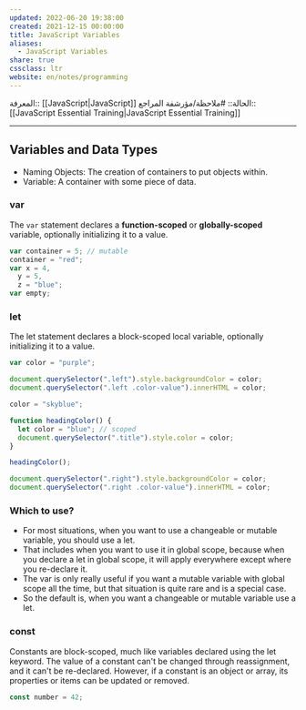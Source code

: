 ```yaml
---
updated: 2022-06-20 19:38:00
created: 2021-12-15 00:00:00
title: JavaScript Variables
aliases:
  - JavaScript Variables
share: true
cssclass: ltr
website: en/notes/programming
---
```


المعرفة:: [[JavaScript|JavaScript]]
الحالة:: #ملاحظة/مؤرشفة
المراجع:: [[JavaScript Essential Training|JavaScript Essential Training]]

---

## Variables and Data Types

- Naming Objects: The creation of containers to put objects within.
- Variable: A container with some piece of data.

### var

The `var` statement declares a **function-scoped** or **globally-scoped** variable, optionally initializing it to a value.

```js
var container = 5; // mutable
container = "red";
var x = 4,
  y = 5,
  z = "blue";
var empty;
```

### let

The let statement declares a block-scoped local variable, optionally initializing it to a value.

```js
var color = "purple";

document.querySelector(".left").style.backgroundColor = color;
document.querySelector(".left .color-value").innerHTML = color;

color = "skyblue";

function headingColor() {
  let color = "blue"; // scoped
  document.querySelector(".title").style.color = color;
}

headingColor();

document.querySelector(".right").style.backgroundColor = color;
document.querySelector(".right .color-value").innerHTML = color;
```

### Which to use?

- For most situations, when you want to use a changeable or mutable variable, you should use a let.
- That includes when you want to use it in global scope, because when you declare a let in global scope, it will apply everywhere except where you re-declare it.
- The var is only really useful if you want a mutable variable with global scope all the time, but that situation is quite rare and is a special case.
- So the default is, when you want a changeable or mutable variable use a let.

### const

Constants are block-scoped, much like variables declared using the let keyword. The value of a constant can't be changed through reassignment, and it can't be re-declared. However, if a constant is an object or array, its properties or items can be updated or removed.

```js
const number = 42;
```
